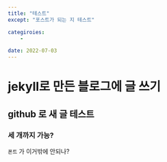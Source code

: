 ```yaml
---
title: "테스트"
except: "포스트가 되는 지 테스트"

categiroies:
    - 

date: 2022-07-03
---
```


# jekyll로 만든 블로그에 글 쓰기

## **github** 로 새 글 테스트 <br>

### 세 개까지 가능?

`폰트` 가 이거밖에 안되나?